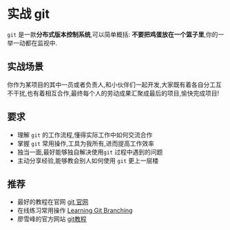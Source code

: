# 实战 git

`git` 是一款**分布式版本控制系统**,可以简单概括: **不要把鸡蛋放在一个篮子里**,你的一举一动都在监视中.

## 实战场景
你作为某项目的其中一员或者负责人,和小伙伴们一起开发,大家既有着各自分工互不干扰,也有着相互合作,最终每个人的劳动成果汇聚成最后的项目,愉快完成项目!

## 要求
- 理解 `git` 的工作流程,懂得实际工作中如何交流合作
- 掌握 `git` 常用操作,工具为我所有,进而提高工作效率
- 独当一面,最好能够独自解决使用`git` 过程中遇到的问题
- 主动分享经验,能够教会别人如何使用 `git` 更上一层楼

## 推荐
- 最好的教程在官网 [git 官网](https://git-scm.com/)
- 在线练习常用操作 [Learning Git Branching](https://learngitbranching.js.org)
- 廖雪峰的官方网站 [git教程](https://www.liaoxuefeng.com/wiki/0013739516305929606dd18361248578c67b8067c8c017b000)



